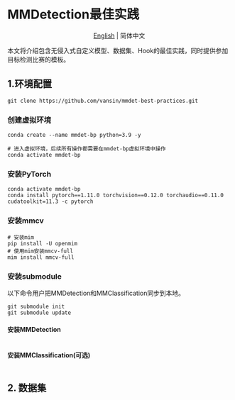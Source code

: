 # MMDetection最佳实践

<div align="center">

[English](README.md) | 简体中文

</div>

本文将介绍包含无侵入式自定义模型、数据集、Hook的最佳实践，同时提供参加目标检测比赛的模板。

## 1.环境配置

```shell
git clone https://github.com/vansin/mmdet-best-practices.git
```

### 创建虚拟环境

```shell
conda create --name mmdet-bp python=3.9 -y

# 进入虚拟环境，后续所有操作都需要在mmdet-bp虚拟环境中操作
conda activate mmdet-bp
```

### 安装PyTorch

```shell
conda activate mmdet-bp
conda install pytorch==1.11.0 torchvision==0.12.0 torchaudio==0.11.0 cudatoolkit=11.3 -c pytorch
```

### 安装mmcv

```shell
# 安装mim
pip install -U openmim
# 使用mim安装mmcv-full
mim install mmcv-full
```


### 安装submodule

<!-- （不需要执行）
```shell
git add submodule https://github.com/open-mmlab/mmdetection.git
git add submodule https://www.github.com/open-mmlab/mmclassification.git
``` -->

以下命令用户把MMDetection和MMClassification同步到本地。
```shell
git submodule init
git submodule update
```


#### 安装MMDetection

```shell

```

#### 安装MMClassification(可选)

```shell

```

## 2. 数据集